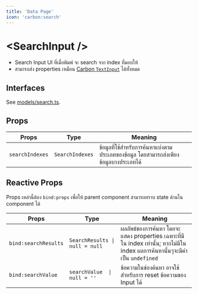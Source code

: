 ```yaml
---
title: 'Data Page'
icon: 'carbon:search'
---
```


# \<SearchInput \/\>

- Search Input UI ที่เมื่อพิมพ์ จะ search จาก index ที่มอบให้
- สามารถส่ง properties เหมือน [Carbon `TextInput`](https://svelte.carbondesignsystem.com/components/TextInput) ได้ทั้งหมด

## Interfaces

See [models/search.ts](/src/models/search.ts).

## Props

| Props           | Type            | Meaning                                                                              |
| --------------- | --------------- | ------------------------------------------------------------------------------------ |
| `searchIndexes` | `SearchIndexes` | ข้อมูลที่ใช้สำหรับการค้นหาแบ่งตามประเภทของข้อมูล โดยสามารถส่งเพียงข้อมูลบางประเภทได้ |

## Reactive Props

Props เหล่านี้ต้อง `bind:props` เพื่อให้ parent component สามารถทราบ state ด้านใน component ได้

| Props                | Type                           | Meaning                                                                                                                      |
| -------------------- | ------------------------------ | ---------------------------------------------------------------------------------------------------------------------------- |
| `bind:searchResults` | `SearchResults \| null = null` | ผลลัพธ์ของการค้นหา โดยจะแสดง properties เฉพาะที่มีใน index เท่านั้น; หากไม่มีใน index ผลการค้นหานั้นๆจะมีค่าเป็น `undefined` |
| `bind:searchValue`   | `searchValue  \| null = ''`    | ข้อความในช่องค้นหา อาจใช้สำหรับการ reset ข้อความของ Input ได้                                                                |
